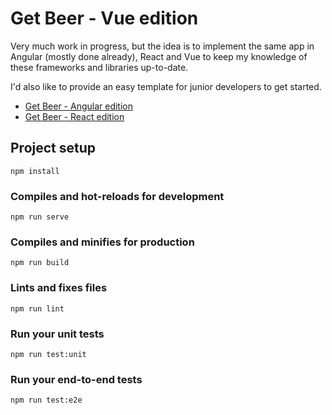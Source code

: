 # Get Beer - Vue edition

Very much work in progress, but the idea is to implement the same app in Angular (mostly done already), React and Vue to keep my knowledge of these frameworks and libraries up-to-date.

I'd also like to provide an easy template for junior developers to get started.

- [Get Beer - Angular edition](https://github.com/tlaak/get-beer-angular)
- [Get Beer - React edition](https://github.com/tlaak/get-beer-react)

## Project setup

```
npm install
```

### Compiles and hot-reloads for development

```
npm run serve
```

### Compiles and minifies for production

```
npm run build
```

### Lints and fixes files

```
npm run lint
```

### Run your unit tests

```
npm run test:unit
```

### Run your end-to-end tests

```
npm run test:e2e
```
